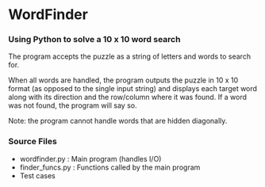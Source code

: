 # WordFinder

### Using Python to solve a 10 x 10 word search

The program accepts the puzzle as a string of letters and words to search for. 

When all words are handled, the program outputs the puzzle in 10 x 10 format (as opposed to the single input string) and displays each target word along with its direction and the row/column where it was found. 
If a word was not found, the program will say so. 

Note: the program cannot handle words that are hidden diagonally. 

### Source Files
- wordfinder.py : Main program (handles I/O)
- finder_funcs.py : Functions called by the main program
- Test cases
